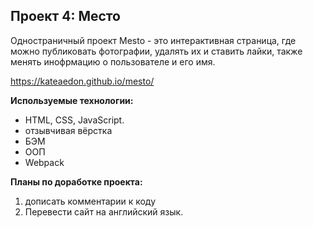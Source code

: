 ## Проект 4: Место

Одностраничный проект Mesto - это интерактивная страница, где можно публиковать фотографии, удалять их и ставить лайки, также менять инофрмацию о пользователе и его имя.

https://kateaedon.github.io/mesto/

**Используемые технологии:**
- HTML, CSS, JavaScript.
- отзывчивая вёрстка
- БЭМ
- ООП
- Webpack

**Планы по доработке проекта:**
1. дописать комментарии к коду
2. Перевести сайт на английский язык.




